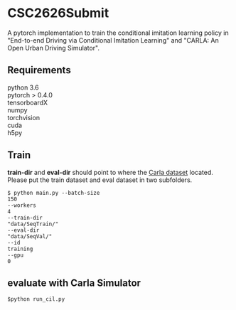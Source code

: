 # CSC2626Submit

A pytorch implementation to train the conditional imitation learning policy in "End-to-end Driving via Conditional Imitation Learning" and "CARLA: An Open Urban Driving Simulator".

## Requirements
python 3.6    
pytorch > 0.4.0    
tensorboardX    
numpy    
torchvision    
cuda    
h5py

## Train
**train-dir** and **eval-dir** should point to where the [Carla dataset](https://github.com/carla-simulator/imitation-learning/blob/master/README.md) located.
Please put the train dataset and eval dataset in two subfolders.
```
$ python main.py --batch-size
150
--workers
4
--train-dir
"data/SeqTrain/"
--eval-dir
"data/SeqVal/"
--id
training
--gpu
0
```
## evaluate with Carla Simulator
```
$python run_cil.py
